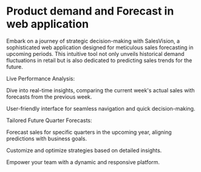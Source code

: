 # Product demand and Forecast in web application

Embark on a journey of strategic decision-making with SalesVision, a sophisticated web application designed for meticulous sales forecasting in upcoming periods. This intuitive tool not only unveils historical demand fluctuations in retail but is also dedicated to predicting sales trends for the future.

Live Performance Analysis:

Dive into real-time insights, comparing the current week's actual sales with forecasts from the previous week.

User-friendly interface for seamless navigation and quick decision-making.

Tailored Future Quarter Forecasts:


Forecast sales for specific quarters in the upcoming year, aligning predictions with business goals.

Customize and optimize strategies based on detailed insights.

Empower your team with a dynamic and responsive platform.

